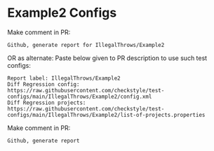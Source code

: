 # Example2 Configs
Make comment in PR:
```
Github, generate report for IllegalThrows/Example2
```
OR as alternate:
Paste below given to PR description to use such test configs:
```
Report label: IllegalThrows/Example2
Diff Regression config: https://raw.githubusercontent.com/checkstyle/test-configs/main/IllegalThrows/Example2/config.xml
Diff Regression projects: https://raw.githubusercontent.com/checkstyle/test-configs/main/IllegalThrows/Example2/list-of-projects.properties
```
Make comment in PR:
```
Github, generate report
```
